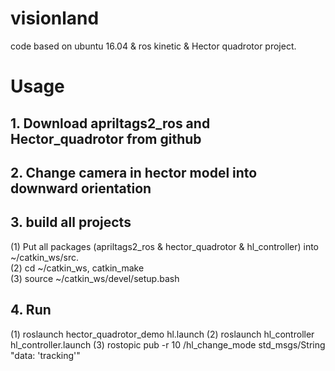 # visionland

code based on ubuntu 16.04 & ros kinetic & Hector quadrotor project.

# Usage
## 1. Download apriltags2_ros and Hector_quadrotor from github<br>

## 2. Change camera in hector model into downward orientation<br>

## 3. build all projects<br>
(1) Put all packages (apriltags2_ros & hector_quadrotor & hl_controller) into ~/catkin_ws/src.<br>
(2) cd ~/catkin_ws, catkin_make <br>
(3) source ~/catkin_ws/devel/setup.bash <br>

## 4. Run <br>
(1) roslaunch hector_quadrotor_demo hl.launch
(2) roslaunch hl_controller hl_controller.launch
(3) rostopic pub -r 10 /hl_change_mode std_msgs/String "data: 'tracking'" 
